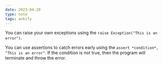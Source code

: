 ```yaml
---
date: 2023-04-20
type: note
tags: ankify
---
```


You can raise your own exceptions using the `raise Exception("This is an error")`.

You can use assertions to catch errors early using the `assert *condition*, "This is an error"`. If the condition is not true, then the program will terminate and throw the error.
